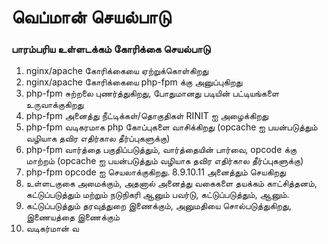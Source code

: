 # வெப்மான் செயல்பாடு

### பாரம்பரிய உள்ளடக்கம் கோரிக்கை செயல்பாடு

1. nginx/apache கோரிக்கையை ஏற்றுக்கொள்கிறது
2. nginx/apache கோரிக்கையை php-fpm க்கு அனுப்புகிறது
3. php-fpm சுற்றலை புணர்த்துகிறது, போதுமானது படியின் பட்டியங்களை உருவாக்குகிறது
4. php-fpm அனைத்து நீட்டிக்கள்/தொகுதிகள் RINIT ஐ அழைக்கிறது
5. php-fpm வடிகரமாக php கோப்புகளை வாசிக்கிறது (opcache ஐ பயன்படுத்தும் வழியாக தவிர எதிர்கால தீர்ப்புகளுக்கு)
6. php-fpm வார்த்தை பகுதிப்படுத்தும், வார்த்தையின் பார்வை, opcode க்கு மாற்றம் (opcache ஐ பயன்படுத்தும் வழியாக தவிர எதிர்கால தீர்ப்புகளுக்கு)
7. php-fpm opcode ஐ செயலாக்குகிறது. 8.9.10.11  அனைத்தும் செயகிறது
8. உள்ளடகுகை அமைக்கும், அதனால் அனைத்து வகைகளை தயக்கம் காட்சித்தனம், கட்டுப்படுத்தும் மற்றும் நடுநிகரி ஆனும் பவர்டு, கட்டுப்படுத்தும், ஆனும்.
9. கட்டுப்படுத்தும் தரவுத்துறை இணைக்கும், அனுமதியை சொல்படுத்துகிறது, இணையத்தை இணைக்கும்
10. வடிகர்மான் வ
